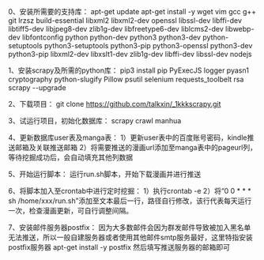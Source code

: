 0、安装所需要的支持库：
	apt-get update
	apt-get install -y wget vim gcc g++ git lrzsz build-essential libxml2 libxml2-dev openssl libssl-dev libffi-dev libtiff5-dev libjpeg8-dev zlib1g-dev libfreetype6-dev liblcms2-dev libwebp-dev libfontconfig python python-dev python3 python3-dev python-setuptools python3-setuptools python3-pip python3-openssl python3-dev python3-pip libxml2-dev libxslt1-dev zlib1g-dev libffi-dev libssl-dev nodejs

1、安装scrapy及所需的python库：
	pip3 install pip PyExecJS logger pyasn1 cryptography python-slugify Pillow psutil selenium requests_toolbelt rsa scrapy --upgrade
	
2、下载项目：
	git clone https://github.com/talkxin/_1kkkscrapy.git

3、试运行项目，初始化数据库：
	scrapy crawl manhua

4、更新数据库user表及manga表：
	1）更新user表中的百度账号密码，kindle推送邮箱及关联推送邮箱
	2）将需要推送的漫画url添加至manga表中的pageurl列，等待挖掘成功后，会自动填充其他列数据

5、开始运行脚本：
	运行run.sh脚本，开始下载漫画并进行推送

6、将脚本加入至crontab中进行定时挖掘：
	1）执行crontab -e
	2）将“0 0 * * * sh /home/xxx/run.sh”添加至文本最后一行，路径自行修改，该行代表每天运行一次，检查漫画更新，可自行调整间隔。

7、安装邮件服务器postfix：
    因为大多数邮件会因为群发邮件导致被加入黑名单无法推送，所以一般自建服务器或者使用其他邮件smtp服务最好，这里特指安装postfix服务器
    apt-get install -y postfix
    然后填写推送服务器的邮箱即可

